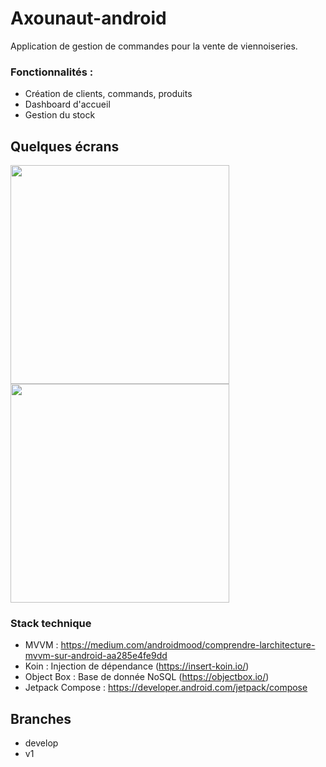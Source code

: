 # Axounaut-android
Application de gestion de commandes pour la vente de viennoiseries.

### Fonctionnalités : 
- Création de clients, commands, produits
- Dashboard d'accueil 
- Gestion du stock

## Quelques écrans 

<p float="center">
  <img src="https://user-images.githubusercontent.com/42738178/185609520-41ffd521-297a-440e-a694-45cb6b8a3d90.png" width="350" />
 
  <img src="https://user-images.githubusercontent.com/42738178/185609537-333e5e12-9bd4-49fd-9db5-977165554d9e.png" width="350" /> 
</p>

### Stack technique 

- MVVM : https://medium.com/androidmood/comprendre-larchitecture-mvvm-sur-android-aa285e4fe9dd
- Koin : Injection de dépendance (https://insert-koin.io/)
- Object Box : Base de donnée NoSQL (https://objectbox.io/)
- Jetpack Compose : https://developer.android.com/jetpack/compose

## Branches 

- develop
- v1 

